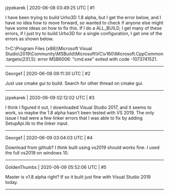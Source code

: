 jzpekarek | 2020-06-08 03:49:25 UTC | #1

I have been trying to build Urho3D 1.8 alpha, but I get the error below, and I have no idea how to move forward, so wanted to check if anyone else might have some ideas on how to fix this. If I do a ALL_BUILD, I get many of these errors, if I just try to build Urho3D for a single configuration, I get one of the errors as shown below.

1>C:\Program Files (x86)\Microsoft Visual Studio\2019\Community\MSBuild\Microsoft\VC\v160\Microsoft.CppCommon.targets(231,5): error MSB6006: "cmd.exe" exited with code -1073741521.

-------------------------

George1 | 2020-06-08 09:11:30 UTC | #2

Just use cmake gui to build.  Search for other thread on cmake gui.

-------------------------

jzpekarek | 2020-06-09 02:12:02 UTC | #3

I think I figured it out, I downloaded Visual Studio 2017, and it seems to work, so maybe the 1.8 alpha hasn't been tested with VS 2019. The only issue I had were a few linker errors that I was able to fix by adding SetupApi.lib to the linker input.

-------------------------

George1 | 2020-06-09 03:04:03 UTC | #4

Download from github?
I think built using vs2019 should works fine.  I used the full vs2019 on windows 10.

-------------------------

GoldenThumbs | 2020-06-09 05:52:06 UTC | #5

Master is v1.8 alpha right? If so it built just fine with Visual Studio 2019 today.

-------------------------

